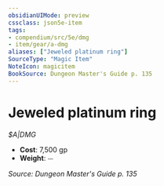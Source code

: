```yaml
---
obsidianUIMode: preview
cssclass: json5e-item
tags:
- compendium/src/5e/dmg
- item/gear/a-dmg
aliases: ["Jeweled platinum ring"]
SourceType: "Magic Item"
NoteIcon: magicitem
BookSource: Dungeon Master's Guide p. 135
---
```

# Jeweled platinum ring
*$A|DMG*  

- **Cost**: 7,500 gp
- **Weight**: ⏤

*Source: Dungeon Master's Guide p. 135*